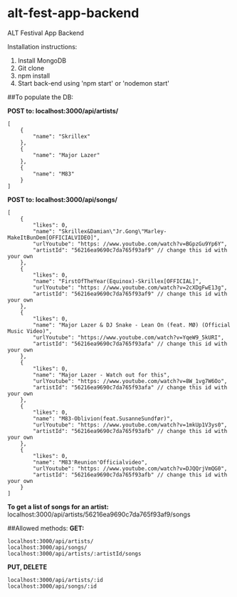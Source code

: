 # alt-fest-app-backend

ALT Festival App Backend

Installation instructions:

1. Install MongoDB
2. Git clone
3. npm install
4. Start back-end using 'npm start' or 'nodemon start'

##To populate the DB:

**POST to: localhost:3000/api/artists/**
```
[
    {
        "name": "Skrillex"
    },
    {
        "name": "Major Lazer"
    },
    {
        "name": "M83"
    }
]

```
**POST to: localhost:3000/api/songs/**
```
[
    {
        "likes": 0,
        "name": "Skrillex&Damian\"Jr.Gong\"Marley-MakeItBunDem[OFFICIALVIDEO]",
        "urlYoutube": "https: //www.youtube.com/watch?v=BGpzGu9Yp6Y",
        "artistId": "56216ea9690c7da765f93af9" // change this id with your own
    },
    {
        "likes": 0,
        "name": "FirstOfTheYear(Equinox)-Skrillex[OFFICIAL]",
        "urlYoutube": "https: //www.youtube.com/watch?v=2cXDgFwE13g",
        "artistId": "56216ea9690c7da765f93af9" // change this id with your own
    },
    {
        "likes": 0,
        "name": "Major Lazer & DJ Snake - Lean On (feat. MØ) (Official Music Video)",
        "urlYoutube": "https://www.youtube.com/watch?v=YqeW9_5kURI",
        "artistId": "56216ea9690c7da765f93afa" // change this id with your own
    },
    {
        "likes": 0,
        "name": "Major Lazer - Watch out for this",
        "urlYoutube": "https: //www.youtube.com/watch?v=8W_1vg7W6Oo",
        "artistId": "56216ea9690c7da765f93afa" // change this id with your own
    },
    {
        "likes": 0,
        "name": "M83-Oblivion(feat.SusanneSundfør)",
        "urlYoutube": "https: //www.youtube.com/watch?v=1mkUp1V3ys0",
        "artistId": "56216ea9690c7da765f93afb" // change this id with your own
    },
    {
        "likes": 0,
        "name": "M83'Reunion'Officialvideo",
        "urlYoutube": "https: //www.youtube.com/watch?v=DJQQrjVmQG0",
        "artistId": "56216ea9690c7da765f93afb" // change this id with your own
    }
]
```
**To get a list of songs for an artist:**
localhost:3000/api/artists/56216ea9690c7da765f93af9/songs

##Allowed methods:
**GET:**
```
localhost:3000/api/artists/
localhost:3000/api/songs/
localhost:3000/api/artists/:artistId/songs
```
**PUT, DELETE**
```
localhost:3000/api/artists/:id
localhost:3000/api/songs/:id
```
